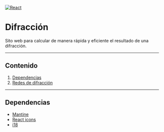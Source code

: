 [![React](https://img.shields.io/badge/17.0.2-60DAFB?style=for-the-badge&logo=react&label=React&labelColor=1F232A)]()

# Difracción

Sito web para calcular de manera rápida y eficiente el resultado de una difracción.
- - -
## Contenido
1. [Dependencias](#dependencias)
1. [Redes de difracción](#redes-de-difraccion)
- - -

## Dependencias
- [Mantine](https://mantine.dev/)
- [React icons](https://react-icons.github.io/react-icons/)
- [i18](https://react.i18next.com/)
